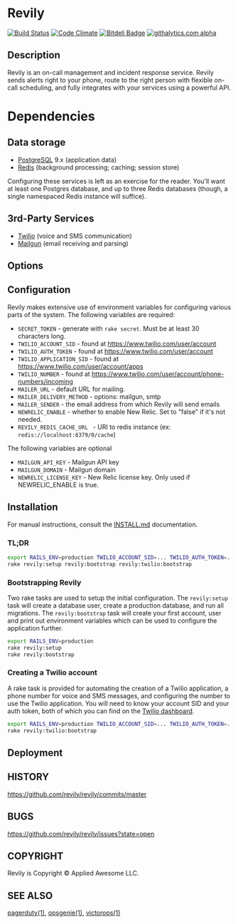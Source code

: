 # Revily

[![Build Status](https://secure.travis-ci.org/revily/revily.png?branch=master)](https://travis-ci.org/revily/revily)
[![Code Climate](https://codeclimate.com/github/revily/revily.png)](https://codeclimate.com/github/revily/revily)
[![Bitdeli Badge](https://d2weczhvl823v0.cloudfront.net/revily/revily/trend.png)](https://bitdeli.com/free "Bitdeli Badge")
[![githalytics.com alpha](https://cruel-carlota.pagodabox.com/df59799a89c2ecdad827f45ea3f19762 "githalytics.com")](http://githalytics.com/revily/revily)

## Description

Revily is an on-call management and incident response service. Revily sends alerts right to your phone, route to the right person with flexible on-call scheduling, and fully integrates with your services using a powerful API.

# Dependencies

## Data storage

* [PostgreSQL](http://www.postgresql.org/) 9.x (application data)
* [Redis](http://redis.io/) (background processing; caching; session store)

Configuring these services is left as an exercise for the reader. You'll want at least one Postgres database, and up to three Redis databases (though, a single namespaced Redis instance will suffice).

## 3rd-Party Services

* [Twilio](http://www.twilio.com/) (voice and SMS communication)
* [Mailgun](http://www.mailgun.com/) (email receiving and parsing)

## Options

## Configuration

Revily makes extensive use of environment variables for configuring various parts of the system. The following variables are required:

* `SECRET_TOKEN` - generate with `rake secret`. Must be at least 30 characters long.
* `TWILIO_ACCOUNT_SID` - found at https://www.twilio.com/user/account
* `TWILIO_AUTH_TOKEN` - found at https://www.twilio.com/user/account
* `TWILIO_APPLICATION_SID` - found at https://www.twilio.com/user/account/apps
* `TWILIO_NUMBER` - found at https://www.twilio.com/user/account/phone-numbers/incoming
* `MAILER_URL` - default URL for mailing.
* `MAILER_DELIVERY_METHOD` - options: mailgun, smtp
* `MAILER_SENDER` - the email address from which Revily will send emails
* `NEWRELIC_ENABLE` - whether to enable New Relic. Set to "false" if it's not needed.
* `REVILY_REDIS_CACHE_URL ` - URI to redis instance (ex: `redis://localhost:6379/0/cache`)

The following variables are optional
* `MAILGUN_API_KEY` - Mailgun API key
* `MAILGUN_DOMAIN` - Mailgun domain
* `NEWRELIC_LICENSE_KEY` - New Relic license key. Only used if NEWRELIC_ENABLE is true.

## Installation

For manual instructions, consult the [INSTALL.md](INSTALL.md) documentation.

### TL;DR

```bash
export RAILS_ENV=production TWILIO_ACCOUNT_SID=... TWILIO_AUTH_TOKEN=...
rake revily:setup revily:bootstrap revily:twilio:bootstrap
```

### Bootstrapping Revily

Two rake tasks are used to setup the initial configuration. The `revily:setup` task will create a database user, create a production database, and run all migrations. The `revily:bootstrap` task
will create your first account, user and print out environment variables which can be used to configure the application further.

```bash
export RAILS_ENV=production
rake revily:setup
rake revily:bootstrap
```

### Creating a Twilio account

A rake task is provided for automating the creation of a Twilio application, a phone number for voice and SMS messages, and configuring the number to use the Twilio application. You will need to know your account SID and your auth token, both of which you can find on the [Twilio dashboard](https://www.twilio.com/user/account).

```bash
export RAILS_ENV=production TWILIO_ACCOUNT_SID=... TWILIO_AUTH_TOKEN=...
rake revily:twilio:bootstrap
```

## Deployment

## HISTORY

https://github.com/revily/revily/commits/master

## BUGS

https://github.com/revily/revily/issues?state=open

## COPYRIGHT

Revily is Copyright &copy; Applied Awesome LLC.

## SEE ALSO

[pagerduty(1)](http://pagerduty.com), [opsgenie(1)](http://opsgenie.com), [victorops(1)](http://victorops.com/)
